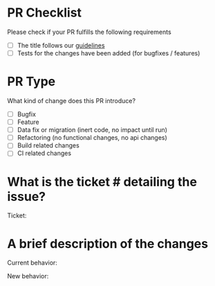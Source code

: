 # PR Checklist

Please check if your PR fulfills the following requirements
- [ ] The title follows our [guidelines](https://github.com/ideacrew/enroll/blob/trunk/CONTRIBUTING.md#commit
)
- [ ] Tests for the changes have been added (for bugfixes / features)

# PR Type
What kind of change does this PR introduce?

- [ ] Bugfix
- [ ] Feature
- [ ] Data fix or migration (inert code, no impact until run)
- [ ] Refactoring (no functional changes, no api changes)
- [ ] Build related changes
- [ ] CI related changes

# What is the ticket # detailing the issue?

Ticket: 

# A brief description of the changes

Current behavior:

New behavior:
